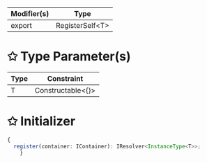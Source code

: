 | Modifier(s)                            | Type                     |
|----------------------------------------|--------------------------|
| export | RegisterSelf&lt;T&gt; |

# &#10025; Type Parameter(s)

| Type | Constraint              |
| ---- | ----------------------- |
| T    | Constructable&lt;{}&gt; |

# &#10025; Initializer

```ts
{
  register(container: IContainer): IResolver<InstanceType<T>>;
    }
```